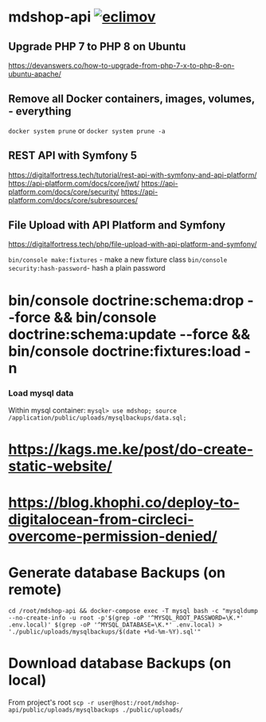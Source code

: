 # mdshop-api [![eclimov](https://circleci.com/gh/eclimov/mdshop-api.svg?style=svg)](https://circleci.com/gh/eclimov/mdshop-api)

## Upgrade PHP 7 to PHP 8 on Ubuntu
https://devanswers.co/how-to-upgrade-from-php-7-x-to-php-8-on-ubuntu-apache/

## Remove all Docker containers, images, volumes, - everything
`docker system prune` or `docker system prune -a`

## REST API with Symfony 5
https://digitalfortress.tech/tutorial/rest-api-with-symfony-and-api-platform/
https://api-platform.com/docs/core/jwt/
https://api-platform.com/docs/core/security/
https://api-platform.com/docs/core/subresources/

## File Upload with API Platform and Symfony
https://digitalfortress.tech/php/file-upload-with-api-platform-and-symfony/

`bin/console make:fixtures` - make a new fixture class
`bin/console security:hash-password`- hash a plain password

# bin/console doctrine:schema:drop --force && bin/console doctrine:schema:update --force && bin/console doctrine:fixtures:load -n
### Load mysql data
Within mysql container: `mysql> use mdshop; source /application/public/uploads/mysqlbackups/data.sql;`

# https://kags.me.ke/post/do-create-static-website/
# https://blog.khophi.co/deploy-to-digitalocean-from-circleci-overcome-permission-denied/

# Generate database Backups (on remote)
`cd /root/mdshop-api && docker-compose exec -T mysql bash -c "mysqldump --no-create-info -u root -p'$(grep -oP '^MYSQL_ROOT_PASSWORD=\K.*' .env.local)' $(grep -oP '^MYSQL_DATABASE=\K.*' .env.local) > './public/uploads/mysqlbackups/$(date +%d-%m-%Y).sql'"`

# Download database Backups (on local)
From project's root
`scp -r user@host:/root/mdshop-api/public/uploads/mysqlbackups ./public/uploads/` 
